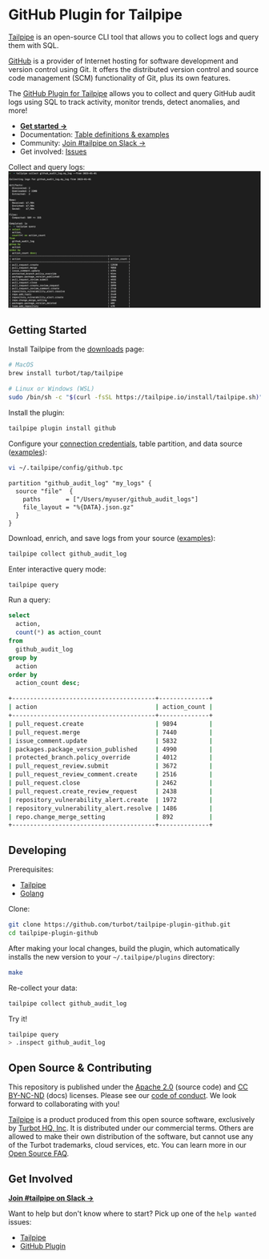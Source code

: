 # GitHub Plugin for Tailpipe

[Tailpipe](https://tailpipe.io) is an open-source CLI tool that allows you to collect logs and query them with SQL.

[GitHub](https://www.github.com/) is a provider of Internet hosting for software development and version control using Git. It offers the distributed version control and source code management (SCM) functionality of Git, plus its own features.

The [GitHub Plugin for Tailpipe](https://hub.tailpipe.io/plugins/turbot/github) allows you to collect and query GitHub audit logs using SQL to track activity, monitor trends, detect anomalies, and more!

- **[Get started →](https://hub.tailpipe.io/plugins/turbot/github)**
- Documentation: [Table definitions & examples](https://hub.tailpipe.io/plugins/turbot/github/tables)
- Community: [Join #tailpipe on Slack →](https://turbot.com/community/join)
- Get involved: [Issues](https://github.com/turbot/tailpipe-plugin-github/issues)

Collect and query logs:
![image](docs/images/github_audit_log_terminal.png)

## Getting Started

Install Tailpipe from the [downloads](https://tailpipe.io/downloads) page:

```sh
# MacOS
brew install turbot/tap/tailpipe
```

```sh
# Linux or Windows (WSL)
sudo /bin/sh -c "$(curl -fsSL https://tailpipe.io/install/tailpipe.sh)"
```

Install the plugin:

```sh
tailpipe plugin install github
```

Configure your [connection credentials](https://hub.tailpipe.io/plugins/turbot/github#connection-credentials), table partition, and data source ([examples](https://hub.tailpipe.io/plugins/turbot/github/tables/github_audit_log#example-configurations)):

```sh
vi ~/.tailpipe/config/github.tpc
```

```hcl
partition "github_audit_log" "my_logs" {
  source "file"  {
    paths       = ["/Users/myuser/github_audit_logs"]
    file_layout = "%{DATA}.json.gz"
  }
}
```

Download, enrich, and save logs from your source ([examples](https://tailpipe.io/docs/reference/cli/collect)):

```sh
tailpipe collect github_audit_log
```

Enter interactive query mode:

```sh
tailpipe query
```

Run a query:

```sql
select
  action,
  count(*) as action_count
from
  github_audit_log
group by
  action
order by
  action_count desc;
```

```sh
+----------------------------------------+--------------+
| action                                 | action_count |
+----------------------------------------+--------------+
| pull_request.create                    | 9894         |
| pull_request.merge                     | 7440         |
| issue_comment.update                   | 5832         |
| packages.package_version_published     | 4990         |
| protected_branch.policy_override       | 4012         |
| pull_request_review.submit             | 3672         |
| pull_request_review_comment.create     | 2516         |
| pull_request.close                     | 2462         |
| pull_request.create_review_request     | 2438         |
| repository_vulnerability_alert.create  | 1972         |
| repository_vulnerability_alert.resolve | 1486         |
| repo.change_merge_setting              | 892          |
+----------------------------------------+--------------+
```

## Developing

Prerequisites:

- [Tailpipe](https://tailpipe.io/downloads)
- [Golang](https://golang.org/doc/install)

Clone:

```sh
git clone https://github.com/turbot/tailpipe-plugin-github.git
cd tailpipe-plugin-github
```

After making your local changes, build the plugin, which automatically installs the new version to your `~/.tailpipe/plugins` directory:

```sh
make
```

Re-collect your data:

```sh
tailpipe collect github_audit_log
```

Try it!

```sh
tailpipe query
> .inspect github_audit_log
```

## Open Source & Contributing

This repository is published under the [Apache 2.0](https://www.apache.org/licenses/LICENSE-2.0) (source code) and [CC BY-NC-ND](https://creativecommons.org/licenses/by-nc-nd/2.0/) (docs) licenses. Please see our [code of conduct](https://github.com/turbot/.github/blob/main/CODE_OF_CONDUCT.md). We look forward to collaborating with you!

[Tailpipe](https://tailpipe.io) is a product produced from this open source software, exclusively by [Turbot HQ, Inc](https://turbot.com). It is distributed under our commercial terms. Others are allowed to make their own distribution of the software, but cannot use any of the Turbot trademarks, cloud services, etc. You can learn more in our [Open Source FAQ](https://turbot.com/open-source).

## Get Involved

**[Join #tailpipe on Slack →](https://turbot.com/community/join)**

Want to help but don't know where to start? Pick up one of the `help wanted` issues:

- [Tailpipe](https://github.com/turbot/tailpipe/labels/help%20wanted)
- [GitHub Plugin](https://github.com/turbot/tailpipe-plugin-github/labels/help%20wanted)
